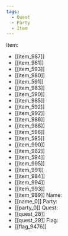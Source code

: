 ```yaml
---
tags:
  - Quest
  - Party
  - Item
---
```

Item:
- [[item_987]]
- [[item_981]]
- [[item_593]]
- [[item_980]]
- [[item_591]]
- [[item_983]]
- [[item_590]]
- [[item_985]]
- [[item_592]]
- [[item_992]]
- [[item_986]]
- [[item_988]]
- [[item_596]]
- [[item_595]]
- [[item_990]]
- [[item_982]]
- [[item_594]]
- [[item_995]]
- [[item_991]]
- [[item_984]]
- [[item_994]]
- [[item_993]]
- [[item_989]]
Name:
- [[name_0]]
Party:
- [[party_0]]
Quest:
- [[quest_28]]
- [[quest_29]]
Flag:
- [[flag_9476]]
